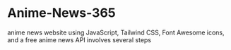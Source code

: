 # Anime-News-365
anime news website using JavaScript, Tailwind CSS, Font Awesome icons, and a free anime news API involves several steps
